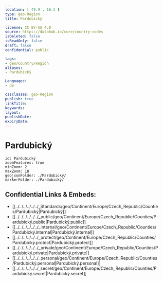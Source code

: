 ```yaml
---
location: [ 49.9 , 16.1 ] 
type: geo-Region
title: Pardubický

license: CC BY-SA 4.0
source: https://datahub.io/core/country-codes
isDeleted: false
isReadOnly: false
draft: false
confidential: public

tags:
- geo/Country/Region
aliases:
- Pardubický

Languages:
- de

cssclasses: geo-Region
publish: true
linkTitle: 
keywords: 
layout: 
publishDate: 
expiryDate: 
---
```


# Pardubický

```leaflet
id: Pardubický
zoomFeatures: true 
minZoom: 2 
maxZoom: 18
geojsonFolder: ./Pardubický/
markerFolder: ./Pardubický/
```


## Confidential Links & Embeds: 
- [[../../../../../../_Standards/geo/Continent/Europe/Czech_Republic/Counties/Pardubický|Pardubický]] 
- [[../../../../../../_public/geo/Continent/Europe/Czech_Republic/Counties/Pardubický.public|Pardubický.public]] 
- [[../../../../../../_internal/geo/Continent/Europe/Czech_Republic/Counties/Pardubický.internal|Pardubický.internal]] 
- [[../../../../../../_protect/geo/Continent/Europe/Czech_Republic/Counties/Pardubický.protect|Pardubický.protect]] 
- [[../../../../../../_private/geo/Continent/Europe/Czech_Republic/Counties/Pardubický.private|Pardubický.private]] 
- [[../../../../../../_personal/geo/Continent/Europe/Czech_Republic/Counties/Pardubický.personal|Pardubický.personal]] 
- [[../../../../../../_secret/geo/Continent/Europe/Czech_Republic/Counties/Pardubický.secret|Pardubický.secret]] 

